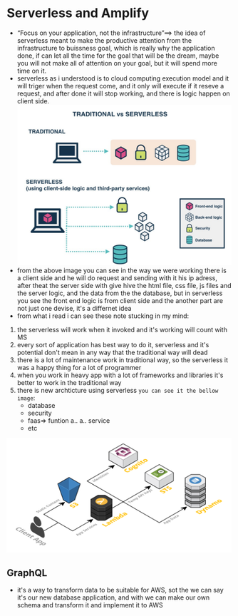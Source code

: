 # Serverless and Amplify
- “Focus on your application, not the infrastructure”==> the idea of serverless meant to make the productive attention from the infrastructure to buissness goal, which is really why the application done, if can let all the time for the goal that will be the dream, maybe you will not make all of attention on your goal, but it will spend more time on it.
- serverless as i understood is to cloud computing execution model and it will triger when the request come, and it only will execute if it reseve a request, and after done it will stop working, and there is logic happen on client side.    
![](img/32a.jpeg)   
- from the above image you can see in the way we were working there is a client side and he will do request and sending with it his ip adress, after theat the server side with give hive the html file, css file, js files and  the server logic, and the data from the the database, but in serverless you see the front end logic is from client side and the another part are not just one devise, it's a differnet idea   
- from what i read i can see these note stucking in my mind:
1. the serverless will work when it invoked and it's working will count with MS
1. every sort of application has best way to do it, serverless and it's potential don't mean in any way that the traditional way will dead
1. there is a lot of maintenance work in traditional way, so the serverless it was a happy thing for a lot of programmer
1. when you work in heavy app with a lot of frameworks and libraries it's better to work in the traditional way
1. there is new archticture using serverless `you can see it the bellow image`:
   - database
   - security
   - faas=> funtion a.. a.. service
   - etc 


![](img/32b.png)

## GraphQL
- it's a way to transform data to be suitable for AWS, sot the we can say it's our new database application, and with we can make our own schema and transform it and implement it to AWS